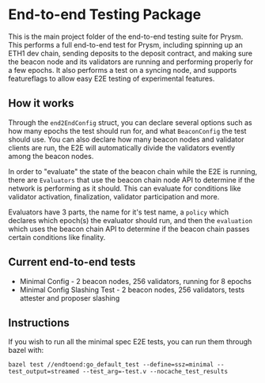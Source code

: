 # End-to-end Testing Package

This is the main project folder of the end-to-end testing suite for Prysm. This performs a full end-to-end test for Prysm, including spinning up an ETH1 dev chain, sending deposits to the deposit contract, and making sure the beacon node and its validators are running and performing properly for a few epochs.
It also performs a test on a syncing node, and supports featureflags to allow easy E2E testing of experimental features. 

## How it works
Through the `end2EndConfig` struct, you can declare several options such as how many epochs the test should run for, and what `BeaconConfig` the test should use. You can also declare how many beacon nodes and validator clients are run, the E2E will automatically divide the validators evently among the beacon nodes.

In order to "evaluate" the state of the beacon chain while the E2E is running, there are `Evaluators`  that use the beacon chain node API to determine if the network is performing as it should. This can evaluate for conditions like validator activation, finalization, validator participation and more.

Evaluators have 3 parts, the name for it's test name, a `policy` which declares which epoch(s) the evaluator should run, and then the `evaluation` which uses the beacon chain API to determine if the beacon chain passes certain conditions like finality.

## Current end-to-end tests
* Minimal Config - 2 beacon nodes, 256 validators, running for 8 epochs
* Minimal Config Slashing Test - 2 beacon nodes, 256 validators, tests attester and proposer slashing

## Instructions
If you wish to run all the minimal spec E2E tests, you can run them through bazel with:

```
bazel test //endtoend:go_default_test --define=ssz=minimal --test_output=streamed --test_arg=-test.v --nocache_test_results
```
